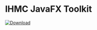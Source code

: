 # IHMC JavaFX Toolkit

[ ![Download](https://api.bintray.com/packages/ihmcrobotics/maven-release/ihmc-javafx-toolkit/images/download.svg) ](https://bintray.com/ihmcrobotics/maven-release/ihmc-javafx-toolkit/_latestVersion)